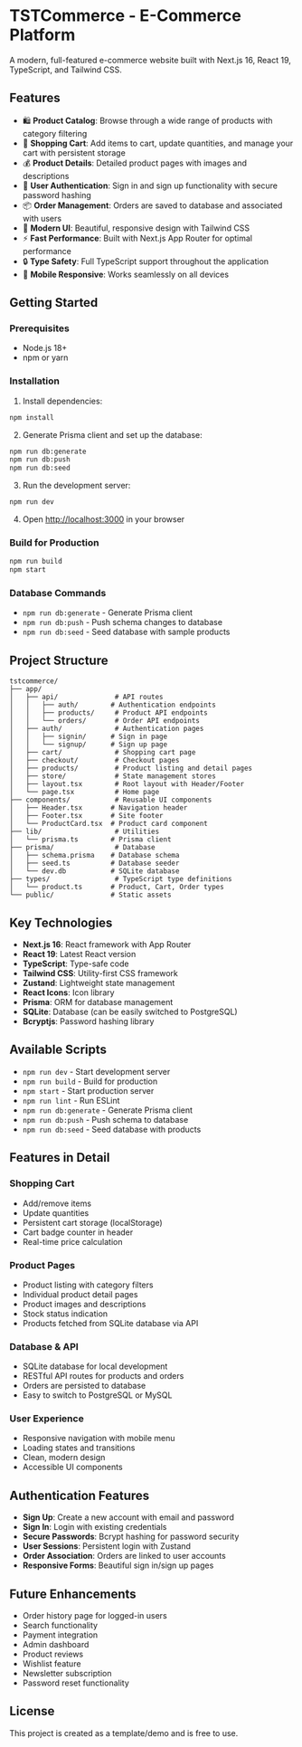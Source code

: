 # TSTCommerce - E-Commerce Platform

A modern, full-featured e-commerce website built with Next.js 16, React 19, TypeScript, and Tailwind CSS.

## Features

- 🛍️ **Product Catalog**: Browse through a wide range of products with category filtering
- 🛒 **Shopping Cart**: Add items to cart, update quantities, and manage your cart with persistent storage
- 💰 **Product Details**: Detailed product pages with images and descriptions
- 🔐 **User Authentication**: Sign in and sign up functionality with secure password hashing
- 📦 **Order Management**: Orders are saved to database and associated with users
- 🎨 **Modern UI**: Beautiful, responsive design with Tailwind CSS
- ⚡ **Fast Performance**: Built with Next.js App Router for optimal performance
- 🔒 **Type Safety**: Full TypeScript support throughout the application
- 📱 **Mobile Responsive**: Works seamlessly on all devices

## Getting Started

### Prerequisites

- Node.js 18+
- npm or yarn

### Installation

1. Install dependencies:

```bash
npm install
```

2. Generate Prisma client and set up the database:

```bash
npm run db:generate
npm run db:push
npm run db:seed
```

3. Run the development server:

```bash
npm run dev
```

4. Open [http://localhost:3000](http://localhost:3000) in your browser

### Build for Production

```bash
npm run build
npm start
```

### Database Commands

- `npm run db:generate` - Generate Prisma client
- `npm run db:push` - Push schema changes to database
- `npm run db:seed` - Seed database with sample products

## Project Structure

```
tstcommerce/
├── app/
│   ├── api/              # API routes
│   │   ├── auth/        # Authentication endpoints
│   │   ├── products/     # Product API endpoints
│   │   └── orders/       # Order API endpoints
│   ├── auth/             # Authentication pages
│   │   ├── signin/      # Sign in page
│   │   └── signup/      # Sign up page
│   ├── cart/             # Shopping cart page
│   ├── checkout/         # Checkout pages
│   ├── products/         # Product listing and detail pages
│   ├── store/            # State management stores
│   ├── layout.tsx        # Root layout with Header/Footer
│   └── page.tsx          # Home page
├── components/           # Reusable UI components
│   ├── Header.tsx       # Navigation header
│   ├── Footer.tsx       # Site footer
│   └── ProductCard.tsx  # Product card component
├── lib/                  # Utilities
│   └── prisma.ts        # Prisma client
├── prisma/               # Database
│   ├── schema.prisma    # Database schema
│   ├── seed.ts          # Database seeder
│   └── dev.db           # SQLite database
├── types/                # TypeScript type definitions
│   └── product.ts       # Product, Cart, Order types
└── public/              # Static assets
```

## Key Technologies

- **Next.js 16**: React framework with App Router
- **React 19**: Latest React version
- **TypeScript**: Type-safe code
- **Tailwind CSS**: Utility-first CSS framework
- **Zustand**: Lightweight state management
- **React Icons**: Icon library
- **Prisma**: ORM for database management
- **SQLite**: Database (can be easily switched to PostgreSQL)
- **Bcryptjs**: Password hashing library

## Available Scripts

- `npm run dev` - Start development server
- `npm run build` - Build for production
- `npm start` - Start production server
- `npm run lint` - Run ESLint
- `npm run db:generate` - Generate Prisma client
- `npm run db:push` - Push schema to database
- `npm run db:seed` - Seed database with products

## Features in Detail

### Shopping Cart

- Add/remove items
- Update quantities
- Persistent cart storage (localStorage)
- Cart badge counter in header
- Real-time price calculation

### Product Pages

- Product listing with category filters
- Individual product detail pages
- Product images and descriptions
- Stock status indication
- Products fetched from SQLite database via API

### Database & API

- SQLite database for local development
- RESTful API routes for products and orders
- Orders are persisted to database
- Easy to switch to PostgreSQL or MySQL

### User Experience

- Responsive navigation with mobile menu
- Loading states and transitions
- Clean, modern design
- Accessible UI components

## Authentication Features

- **Sign Up**: Create a new account with email and password
- **Sign In**: Login with existing credentials
- **Secure Passwords**: Bcrypt hashing for password security
- **User Sessions**: Persistent login with Zustand
- **Order Association**: Orders are linked to user accounts
- **Responsive Forms**: Beautiful sign in/sign up pages

## Future Enhancements

- Order history page for logged-in users
- Search functionality
- Payment integration
- Admin dashboard
- Product reviews
- Wishlist feature
- Newsletter subscription
- Password reset functionality

## License

This project is created as a template/demo and is free to use.
